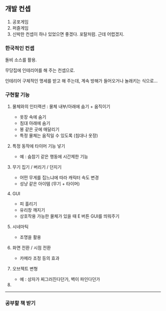 ## 개발 컨셉

1. 공포게임
2. 퍼즐게임
3. 신박한 컨셉이 하나 있었으면 좋겠다. 포탈처럼. 근데 어렵겠지.

### 한국적인 컨셉

돌비 소스를 활용.

무당집에 인테리어를 해 주는 컨셉으로.

인테리어 구체적인 명세를 받고 해 주는데, 계속 방해가 들어오거나 놀래키는 식으로...

### 구현할 기능

1. 물체와의 인터랙션 : 물체 내부/아래에 숨기 + 움직이기
	- 옷장 속에 숨기
	- 침대 아래에 숨기
	- 봉 같은 곳에 매달리기
	- 특정 물체는 움직일 수 있도록 (침대나 옷장)

2. 특정 동작에 타이머 기능 넣기
	- 예 : 숨참기 같은 행동에 시간제한 기능
	
3. 무기 집기 / 버리기 / 던지기
	- 어떤 무게를 집느냐에 따라 캐릭터 속도 변경
	- 성냥 같은 아이템 (무기 + 타이머)

4. GUI
	- 피 흘리기
	- 유리창 깨지기
	- 상호작용 가능한 물체가 있을 때 E 버튼 GUI를 띄워주기

5. 시네마틱
	- 조명을 활용
	
6. 화면 전환 / 시점 전환
	- 카메라 조정 등의 효과
	
7. 오브젝트 변형
	- 예 : 상자가 찌그러진다던가, 벽이 파인다던가

8. 


---

### 공부할 책 받기 

